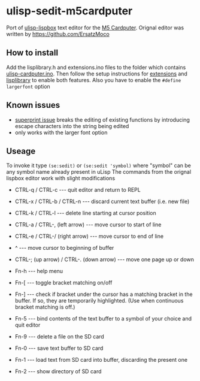 # ulisp-sedit-m5cardputer
Port of [ulisp-lispbox](https://github.com/ErsatzMoco/ulisp-lispbox) text editor for the [M5 Cardputer](https://docs.m5stack.com/en/core/Cardputer). Orignal editor was written by https://github.com/ErsatzMoco

## How to install
Add the lisplibrary.h and extensions.ino files to the folder which contains [ulisp-cardputer.ino](https://github.com/technoblogy/ulisp-cardputer). Then follow the setup instructions for [extensions](http://www.ulisp.com/show?19Q4) and [lisplibrary](http://www.ulisp.com/show?27OV) to enable both features. Also you have to enable the `#define largerfont` option

## Known issues
- [superprint issue](http://forum.ulisp.com/t/packages-and-persistent-storage/1318/16) breaks the editing of existing functions by introducing escape characters into the string being edited
- only works with the larger font option

## Useage
To invoke it type `(se:sedit)` or `(se:sedit 'symbol)` where "symbol" can be any symbol name already present in uLisp
The commands from the orignal lispbox editor work with slight modifications

- CTRL-q / CTRL-c --- quit editor and return to REPL

- CTRL-x / CTRL-b / CTRL-n --- discard current text buffer (i.e. new file)

- CTRL-k / CTRL-l --- delete line starting at cursor position

- CTRL-a / CTRL-, (left arrow) --- move cursor to start of line

- CTRL-e / CTRL-/ (right arrow) --- move cursor to end of line

- ^ --- move cursor to beginning of buffer

- CTRL-; (up arrow) / CTRL-. (down arrow) --- move one page up or down

- Fn-h --- help menu

- Fn-\[ --- toggle bracket matching on/off

- Fn-\] --- check if bracket under the cursor has a matching bracket in the buffer. If so, they are temporarily highlighted. (Use when continuous bracket matching is off.)

- Fn-5 --- bind contents of the text buffer to a symbol of your choice and quit editor

- Fn-9 --- delete a file on the SD card

- Fn-0 --- save text buffer to SD card

- Fn-1 --- load text from SD card into buffer, discarding the present one

- Fn-2 --- show directory of SD card 
